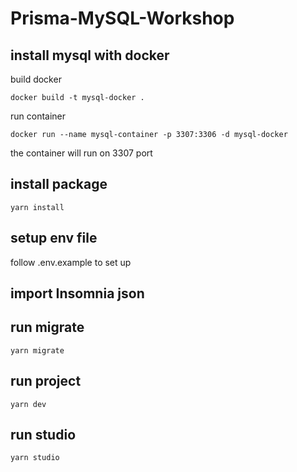 # Prisma-MySQL-Workshop

## install mysql with docker

build docker

```
docker build -t mysql-docker .
```

run container

```
docker run --name mysql-container -p 3307:3306 -d mysql-docker
```

the container will run on 3307 port

## install package

```
yarn install
```

## setup env file

follow .env.example to set up

## import Insomnia json

## run migrate

```
yarn migrate
```

## run project

```
yarn dev
```

## run studio

```
yarn studio
```
